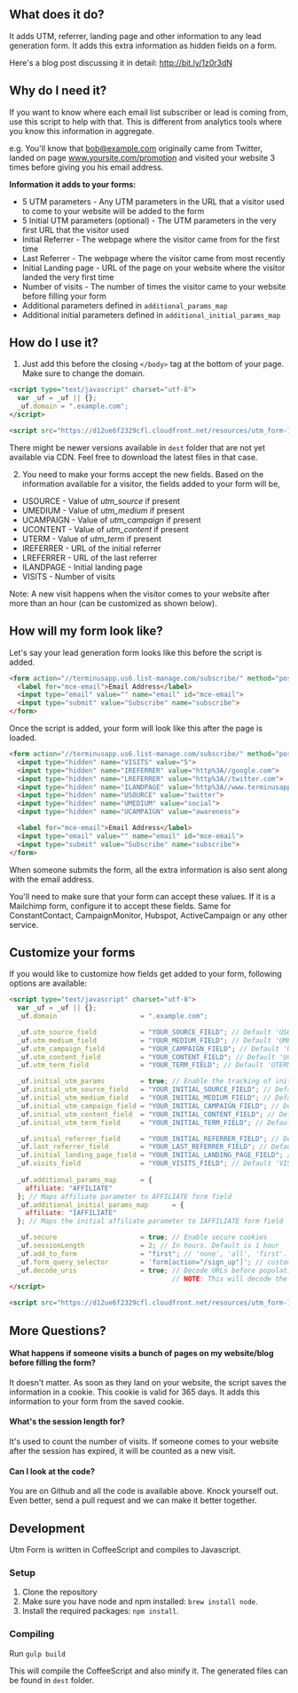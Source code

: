 ## What does it do?
It adds UTM, referrer, landing page and other information to any lead generation form. It adds this extra information
as hidden fields on a form.

Here's a blog post discussing it in detail: http://bit.ly/1z0r3dN

## Why do I need it?
If you want to know where each email list subscriber or lead is coming from, use this script to help with that. This
is different from analytics tools where you know this information in aggregate.

e.g. You'll know that bob@example.com originally came from Twitter, landed on page www.yoursite.com/promotion and
visited your website 3 times before giving you his email address.

**Information it adds to your forms:**
* 5 UTM parameters - Any UTM parameters in the URL that a visitor used to come to your website will be added to the form
* 5 Initial UTM parameters (optional) - The UTM parameters in the very first URL that the visitor used
* Initial Referrer - The webpage where the visitor came from for the first time
* Last Referrer - The webpage where the visitor came from most recently
* Initial Landing page - URL of the page on your website where the visitor landed the very first time
* Number of visits - The number of times the visitor came to your website before filling your form
* Additional parameters defined in `additional_params_map`
* Additional initial parameters defined in `additional_initial_params_map`

## How do I use it?


1. Just add this before the closing `</body>` tag at the bottom of your page. Make sure to change the domain.

  ```html
  <script type="text/javascript" charset="utf-8">
    var _uf = _uf || {};
    _uf.domain = ".example.com";
  </script>

  <script src="https://d12ue6f2329cfl.cloudfront.net/resources/utm_form-1.1.0.min.js" async></script>
  ```

  There might be newer versions available in `dest` folder that are not yet available via CDN. Feel free to download the latest files in that case.

2. You need to make your forms accept the new fields. Based on the information available for a visitor, the fields added
  to your form will be,

  * USOURCE - Value of *utm_source* if present
  * UMEDIUM - Value of *utm_medium* if present
  * UCAMPAIGN - Value of *utm_campaign* if present
  * UCONTENT - Value of *utm_content* if present
  * UTERM - Value of *utm_term* if present
  * IREFERRER - URL of the initial referrer
  * LREFERRER - URL of the last referrer
  * ILANDPAGE - Initial landing page
  * VISITS - Number of visits

  Note: A new visit happens when the visitor comes to your website after more than an hour (can be customized as shown below).

## How will my form look like?

Let's say your lead generation form looks like this before the script is added.
```html
<form action="//terminusapp.us6.list-manage.com/subscribe/" method="post">
  <label for="mce-email">Email Address</label>
  <input type="email" value="" name="email" id="mce-email">
  <input type="submit" value="Subscribe" name="subscribe">
</form>
```

Once the script is added, your form will look like this after the page is loaded.

```html
<form action="//terminusapp.us6.list-manage.com/subscribe/" method="post">
  <input type="hidden" name="VISITS" value="5">
  <input type="hidden" name="IREFERRER" value="http%3A//google.com">
  <input type="hidden" name="LREFERRER" value="http%3A//twitter.com">
  <input type="hidden" name="ILANDPAGE" value="http%3A//www.terminusapp.com/blog/">
  <input type="hidden" name="USOURCE" value="twitter">
  <input type="hidden" name="UMEDIUM" value="social">
  <input type="hidden" name="UCAMPAIGN" value="awareness">

  <label for="mce-email">Email Address</label>
  <input type="email" value="" name="email" id="mce-email">
  <input type="submit" value="Subscribe" name="subscribe">
</form>
```

When someone submits the form, all the extra information is also sent along with the email address.

You'll need to make sure that your form can accept these values. If it is a Mailchimp form, configure it to
accept these fields. Same for ConstantContact, CampaignMonitor, Hubspot, ActiveCampaign or any other service.

## Customize your forms
If you would like to customize how fields get added to your form, following options are available:

```html
<script type="text/javascript" charset="utf-8">
  var _uf = _uf || {};
  _uf.domain                     = ".example.com";

  _uf.utm_source_field           = "YOUR_SOURCE_FIELD"; // Default 'USOURCE'
  _uf.utm_medium_field           = "YOUR_MEDIUM_FIELD"; // Default 'UMEDIUM'
  _uf.utm_campaign_field         = "YOUR_CAMPAIGN_FIELD"; // Default 'UCAMPAIGN'
  _uf.utm_content_field          = "YOUR_CONTENT_FIELD"; // Default 'UCONTENT'
  _uf.utm_term_field             = "YOUR_TERM_FIELD"; // Default 'UTERM'

  _uf.initial_utm_params         = true; // Enable the tracking of initial UTM Parameters
  _uf.initial_utm_source_field   = "YOUR_INITIAL_SOURCE_FIELD"; // Default 'IUSOURCE'
  _uf.initial_utm_medium_field   = "YOUR_INITIAL_MEDIUM_FIELD"; // Default 'IUMEDIUM'
  _uf.initial_utm_campaign_field = "YOUR_INITIAL_CAMPAIGN_FIELD"; // Default 'IUCAMPAIGN'
  _uf.initial_utm_content_field  = "YOUR_INITIAL_CONTENT_FIELD"; // Default 'IUCONTENT'
  _uf.initial_utm_term_field     = "YOUR_INITIAL_TERM_FIELD"; // Default 'IUTERM'

  _uf.initial_referrer_field     = "YOUR_INITIAL_REFERRER_FIELD"; // Default 'IREFERRER'
  _uf.last_referrer_field        = "YOUR_LAST_REFERRER_FIELD"; // Default 'LREFERRER'
  _uf.initial_landing_page_field = "YOUR_INITIAL_LANDING_PAGE_FIELD"; // Default 'ILANDPAGE'
  _uf.visits_field               = "YOUR_VISITS_FIELD"; // Default 'VISITS'
  
  _uf.additional_params_map      = {
    affiliate: "AFFILIATE"
  }; // Maps affiliate parameter to AFFILIATE form field
  _uf.additional_initial_params_map      = {
    affiliate: "IAFFILIATE"
  }; // Maps the initial affiliate parameter to IAFFILIATE form field

  _uf.secure                     = true; // Enable secure cookies
  _uf.sessionLength              = 2; // In hours. Default is 1 hour
  _uf.add_to_form                = "first"; // 'none', 'all', 'first'. Default is 'all'
  _uf.form_query_selector        = 'form[action="/sign_up"]'; // custom form selector. Default is 'form', to select any form.
  _uf.decode_uris                = true; // Decode URLs before populating the form. e.g. use "https://" instead of "https%3A//".
                                         // NOTE: This will decode the entire URL and, in rare cases, may have side effects.
</script>

<script src="https://d12ue6f2329cfl.cloudfront.net/resources/utm_form-1.1.0.min.js" async></script>
```

## More Questions?
#### What happens if someone visits a bunch of pages on my website/blog before filling the form?
It doesn't matter. As soon as they land on your website, the script saves the information in a cookie. This
cookie is valid for 365 days. It adds this information to your form from the saved cookie.

#### What's the session length for?
It's used to count the number of visits. If someone comes to your website after the session has expired, it will be counted
as a new visit.

#### Can I look at the code?
You are on Github and all the code is available above. Knock yourself out. Even better, send a pull request and we can
make it better together.

## Development
Utm Form is written in CoffeeScript and compiles to Javascript.

### Setup
1. Clone the repository
2. Make sure you have node and npm installed: `brew install node`.
3. Install the required packages: `npm install`.

### Compiling

Run `gulp build`

This will compile the CoffeeScript and also minify it. The generated files can be found in `dest` folder.
